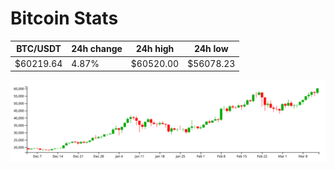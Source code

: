# Bitcoin Stats

BTC/USDT|24h change|24h high|24h low|
|---|---|---|---|
|$60219.64|4.87%|$60520.00|$56078.23|

<img src="./chart.svg">
